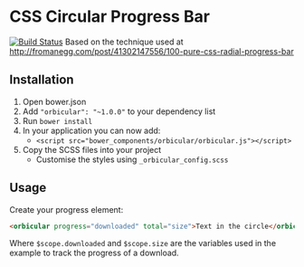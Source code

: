 # CSS Circular Progress Bar

[![Build Status](https://travis-ci.org/cotag/orbicular.png?branch=master)](https://travis-ci.org/cotag/orbicular)
Based on the technique used at http://fromanegg.com/post/41302147556/100-pure-css-radial-progress-bar


## Installation

1. Open bower.json
2. Add `"orbicular": "~1.0.0"` to your dependency list
3. Run `bower install`
4. In your application you can now add:
   * `<script src="bower_components/orbicular/orbicular.js"></script>`
5. Copy the SCSS files into your project
   * Customise the styles using `_orbicular_config.scss`


## Usage

Create your progress element: 

```html
<orbicular progress="downloaded" total="size">Text in the circle</orbicular>
```

Where `$scope.downloaded` and `$scope.size` are the variables used in the example to track the progress of a download.

